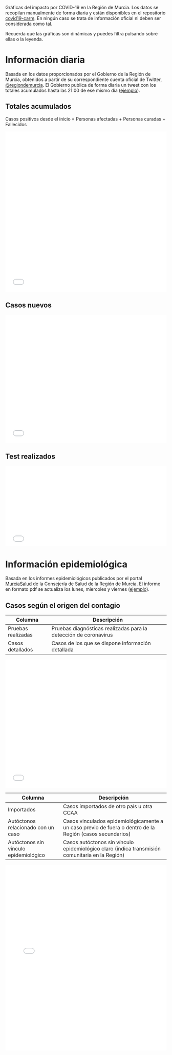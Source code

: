 Gráficas del impacto por COVID-19 en la Región de Murcia. Los datos se recopilan manualmente de forma diaria y están disponibles en el repositorio [covid19-carm](https://github.com/edumardo/covid19-carm). En ningún caso se trata de información oficial ni deben ser considerada como tal.

Recuerda que las gráficas son dinámicas y puedes filtra pulsando sobre ellas o la leyenda.

# Información diaria

Basada en los datos proporcionados por el Gobierno de la Región de Murcia, obtenidos a partir de su correspondiente cuenta oficial de Twitter, [@regiondemurcia](https://twitter.com/regiondemurcia). El Gobierno publica de forma diaria un tweet con los totales acumulados hasta las 21:00 de ese mismo día ([ejemplo](https://twitter.com/regiondemurcia/status/1243630437232246785)).

## Totales acumulados

Casos positivos desde el inicio = Personas afectadas + Personas curadas + Fallecidos

<iframe title="" aria-label="Interactive line chart" id="datawrapper-chart-IMsHn" src="//datawrapper.dwcdn.net/IMsHn/10/" scrolling="no" frameborder="0" style="width: 0; min-width: 100% !important; border: none;" height="500"></iframe><script type="text/javascript">!function(){"use strict";window.addEventListener("message",function(a){if(void 0!==a.data["datawrapper-height"])for(var e in a.data["datawrapper-height"]){var t=document.getElementById("datawrapper-chart-"+e)||document.querySelector("iframe[src*='"+e+"']");t&&(t.style.height=a.data["datawrapper-height"][e]+"px")}})}();
</script>

## Casos nuevos

<iframe title="" aria-label="Stacked Column Chart" id="datawrapper-chart-x5IaJ" src="//datawrapper.dwcdn.net/x5IaJ/12/" scrolling="no" frameborder="0" style="width: 0; min-width: 100% !important; border: none;" height="400"></iframe><script type="text/javascript">!function(){"use strict";window.addEventListener("message",function(a){if(void 0!==a.data["datawrapper-height"])for(var e in a.data["datawrapper-height"]){var t=document.getElementById("datawrapper-chart-"+e)||document.querySelector("iframe[src*='"+e+"']");t&&(t.style.height=a.data["datawrapper-height"][e]+"px")}})}();
</script>

## Test realizados

<iframe title="" aria-label="Column Chart" id="datawrapper-chart-mH9hb" src="//datawrapper.dwcdn.net/mH9hb/2/" scrolling="no" frameborder="0" style="width: 0; min-width: 100% !important; border: none;" height="250"></iframe><script type="text/javascript">!function(){"use strict";window.addEventListener("message",function(a){if(void 0!==a.data["datawrapper-height"])for(var e in a.data["datawrapper-height"]){var t=document.getElementById("datawrapper-chart-"+e)||document.querySelector("iframe[src*='"+e+"']");t&&(t.style.height=a.data["datawrapper-height"][e]+"px")}})}();
</script>

# Información epidemiológica

Basada en los informes epidemiológicos publicados por el portal [MurciaSalud](http://www.murciasalud.es/pagina.php?id=458869) de la Consejería de Salud de la Región de Murcia. El informe en formato pdf se actualiza los lunes, miercoles y viernes ([ejemplo](http://www.murciasalud.es/archivo.php?id=458891)).

## Casos según el origen del contagio

|Columna| Descripción |
|-------|-------------|
| Pruebas realizadas | Pruebas diagnósticas realizadas para la detección de coronavirus |
| Casos detallados |  Casos de los que se dispone información detallada |

<iframe title="" aria-label="Interactive line chart" id="datawrapper-chart-DGmKZ" src="//datawrapper.dwcdn.net/DGmKZ/5/" scrolling="no" frameborder="0" style="width: 0; min-width: 100% !important; border: none;" height="400"></iframe><script type="text/javascript">!function(){"use strict";window.addEventListener("message",function(a){if(void 0!==a.data["datawrapper-height"])for(var e in a.data["datawrapper-height"]){var t=document.getElementById("datawrapper-chart-"+e)||document.querySelector("iframe[src*='"+e+"']");t&&(t.style.height=a.data["datawrapper-height"][e]+"px")}})}();
</script>

|Columna| Descripción |
|-------|-------------|
| Importados | Casos importados de otro país u otra CCAA |
| Autóctonos relacionado con un caso | Casos vinculados epidemiológicamente a un caso previo de fuera o dentro de la Región (casos secundarios) |
| Autóctonos sin vinculo epidemiológico | Casos autóctonos sin vínculo epidemiológico claro (indica transmisión comunitaria en la Región) |

<iframe title="" aria-label="Stacked Column Chart" id="datawrapper-chart-hLp09" src="//datawrapper.dwcdn.net/hLp09/3/" scrolling="no" frameborder="0" style="width: 0; min-width: 100% !important; border: none;" height="579"></iframe><script type="text/javascript">!function(){"use strict";window.addEventListener("message",function(a){if(void 0!==a.data["datawrapper-height"])for(var e in a.data["datawrapper-height"]){var t=document.getElementById("datawrapper-chart-"+e)||document.querySelector("iframe[src*='"+e+"']");t&&(t.style.height=a.data["datawrapper-height"][e]+"px")}})}();
</script>
